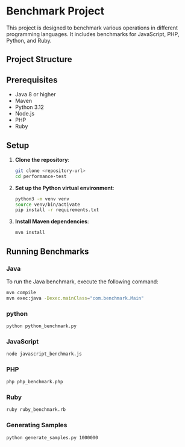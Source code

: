 # Benchmark Project

This project is designed to benchmark various operations in different programming languages. It includes benchmarks for JavaScript, PHP, Python, and Ruby.

## Project Structure

## Prerequisites

- Java 8 or higher
- Maven
- Python 3.12
- Node.js
- PHP
- Ruby

## Setup

1. **Clone the repository**:
    ```sh
    git clone <repository-url>
    cd performance-test
    ```

2. **Set up the Python virtual environment**:
    ```sh
    python3 -m venv venv
    source venv/bin/activate
    pip install -r requirements.txt
    ```

3. **Install Maven dependencies**:
    ```sh
    mvn install
    ```

## Running Benchmarks

### Java

To run the Java benchmark, execute the following command:
```sh
mvn compile
mvn exec:java -Dexec.mainClass="com.benchmark.Main"
```

### python
```sh
python python_benchmark.py
```

### JavaScript
```sh
node javascript_benchmark.js
```

### PHP
```sh
php php_benchmark.php
```

### Ruby
```sh
ruby ruby_benchmark.rb
```

### Generating Samples
```sh
python generate_samples.py 1000000
```